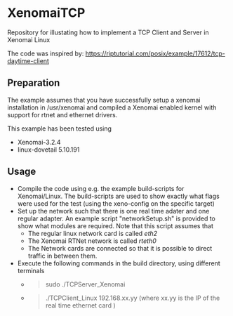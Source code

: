 # XenomaiTCP
Repository for illustating how to implement a TCP Client and Server in  Xenomai Linux

The code was inspired by:
https://riptutorial.com/posix/example/17612/tcp-daytime-client

## Preparation
The example assumes that you have successfully setup a xenomai installation in /usr/xenomai and compiled a Xenomai enabled kernel with support for rtnet and ethernet drivers. 

This example has been tested using 
* Xenomai-3.2.4 
* linux-dovetail 5.10.191

## Usage
* Compile the code using e.g. the example build-scripts for Xenomai/Linux. The build-scripts are used to show exactly what flags were used for the test (using the xeno-config on the specific target)
* Set up the network such that there is one real time adater and one regular adapter. An example script "networkSetup.sh" is provided to show what modules are required. Note that this script assumes that
  * The regular linux network card is called *eth2*
  * The Xenomai RTNet network is called *rteth0*
  * The Network cards are connected so that it is possible to direct traffic in between them.
* Execute the following commands in the build directory, using different terminals
  * > sudo ./TCPServer_Xenomai
  * > ./TCPClient_Linux 192.168.xx.yy (where xx.yy is the IP of the real time ethernet card )
    
